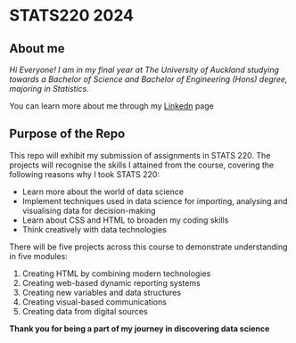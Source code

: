 # STATS220 2024

## About me
*Hi Everyone! I am in my final year at The University of Auckland studying towards a Bachelor of Science and Bachelor of Engineering (Hons) degree, majoring in Statistics.*

You can learn more about me through my [Linkedn](https://www.linkedin.com/in/sheng-ya-wang-3007181a7/) page

## Purpose of the Repo
This repo will exhibit my submission of assignments in STATS 220. The projects will recognise the skills I attained from the course, covering the following reasons why I took STATS 220:

* Learn more about the world of data science
* Implement techniques used in data science for importing, analysing and visualising data for decision-making
* Learn about CSS and HTML to broaden my coding skills
* Think creatively with data technologies

There will be five projects across this course to demonstrate understanding in five modules:

1. Creating HTML by combining modern technologies
2. Creating web-based dynamic reporting systems
3. Creating new variables and data structures
4. Creating visual-based communications
5. Creating data from digital sources

**Thank you for being a part of my journey in discovering data science**
